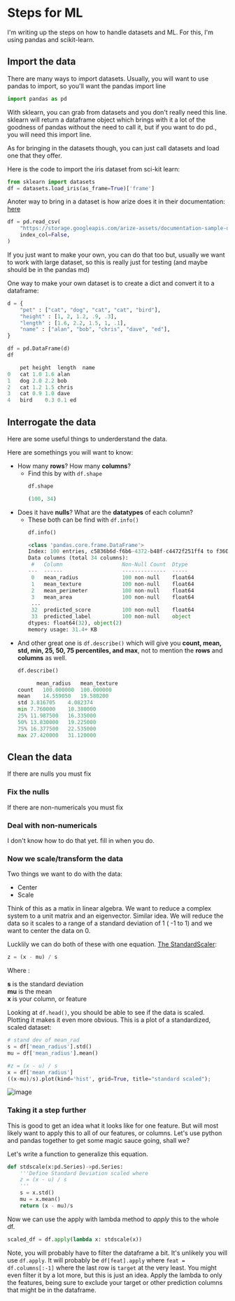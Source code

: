 # Steps for ML
I'm writing up the steps on how to handle datasets and ML.  For this, I'm using pandas and scikit-learn.

## Import the data
There are many ways to import datasets. Usually, you will want to use pandas to import, so you'll want the pandas import line
```python
import pandas as pd
```

With sklearn, you can grab from datasets and you don't really need this line.  sklearn will return a dataframe object which brings with it a lot of the goodness of pandas without the need to call it, but if you want to do pd.<anything>, you will need this import line.  

As for bringing in the datasets though, you can just call datasets and load one that they offer.  

Here is the code to import the iris dataset from sci-kit learn:

```python
from sklearn import datasets
df = datasets.load_iris(as_frame=True)['frame']
```

Anoter way to bring in a dataset is how arize does it in their documentation:
[here](https://colab.research.google.com/github/Arize-ai/tutorials_python/blob/main/Arize_Tutorials/Data_Ingestion/Binary_Classification/binary_classification_metrics_only_batch_ingestion_tutorial.ipynb)

```python
df = pd.read_csv(
    "https://storage.googleapis.com/arize-assets/documentation-sample-data/data-ingestion/binary-classification-assets/binary_classification_data.csv?raw=true",
    index_col=False,
)
```

If you just want to make your own, you can do that too but, usually we want to work with large dataset, so this is really just for testing (and maybe should be in the pandas md)

One way to make your own dataset is to create a dict and convert it to a dataframe:
```python
d = {
    "pet" : ["cat", "dog", "cat", "cat", "bird"],
    "height" : [1, 2, 1.2, .9, .3],
    "length" : [1.6, 2.2, 1.5, 1, .1],
    "name" : ["alan", "bob", "chris", "dave", "ed"],
}

df = pd.DataFrame(d)
df

	pet	height	length	name
0	cat	1.0	1.6	alan
1	dog	2.0	2.2	bob
2	cat	1.2	1.5	chris
3	cat	0.9	1.0	dave
4	bird	0.3	0.1	ed
```
## Interrogate the data

Here are some useful things to underderstand the data.

Here are somethings you will want to know:
- How many **rows**? How many **columns**?
  - Find this by with `df.shape`
    ```python
    df.shape
    
    (100, 34)
    ```
- Does it have **nulls**? What are the **datatypes** of each column?
  - These both can be find with `df.info()`
    ```python
    df.info()
    
    <class 'pandas.core.frame.DataFrame'>
    Index: 100 entries, c5836b6d-f6b6-4372-b48f-c4472f251ff4 to f3601833-86d1-4a32-9c8b-76b1d6bdc98b
    Data columns (total 34 columns):
     #   Column                   Non-Null Count  Dtype  
    ---  ------                   --------------  -----  
     0   mean_radius              100 non-null    float64
     1   mean_texture             100 non-null    float64
     2   mean_perimeter           100 non-null    float64
     3   mean_area                100 non-null    float64
     ...
     32  predicted_score          100 non-null    float64
     33  predicted_label          100 non-null    object 
    dtypes: float64(32), object(2)
    memory usage: 31.4+ KB
    ```
- And other great one is `df.describe()` which will give you **count, mean, std, min, 25, 50, 75 percentiles, and max**, not to mention the **rows** and **columns** as well.
    ```python
    df.describe()
    
          mean_radius	mean_texture
    count	100.000000	100.000000
    mean	14.559050	19.580200
    std	3.816705	4.082374
    min	7.760000	10.380000
    25%	11.987500	16.335000
    50%	13.830000	19.225000
    75%	16.377500	22.535000
    max	27.420000	31.120000
    ```
## Clean the data
If there are nulls you must fix

### Fix the nulls
If there are non-numericals you must fix

### Deal with non-numericals
I don't know how to do that yet. fill in when you do.

### Now we scale/transform the data
Two things we want to do with the data:
- Center
- Scale

Think of this as a matix in linear algebra.  We want to reduce a complex system to a unit matrix and an eigenvector.
Similar idea.  We will reduce the data so it scales to a range of a standard deviation of 1 ( -1 to 1) and we want to center the data on 0.

Lucklily we can do both of these with one equation. [The StandardScaler](https://scikit-learn.org/stable/modules/generated/sklearn.preprocessing.StandardScaler.html#sklearn.preprocessing.StandardScaler):
```python
z = (x - mu) / s
```
Where :

**s** is the standard deviation  
**mu** is the mean  
**x** is your column, or feature

Looking at `df.head()`, you should be able to see if the data is scaled.  Plotting it makes it even more obvious. This is a plot of a standardized, scaled dataset:
```python
# stand dev of mean_rad
s = df['mean_radius'].std()
mu = df['mean_radius'].mean()

#z = (x - u) / s
x = df['mean_radius']
((x-mu)/s).plot(kind='hist', grid=True, title="standard scaled");
```
![image](https://github.com/slkasper/learning/assets/17681521/4f9e1cf9-d29c-4c57-bb2a-feea41499aca)

### Taking it a step further
This is good to get an idea what it looks like for one feature.  But will most likely want to apply this to all of our features, or columns.  Let's use python and pandas together to get some magic sauce going, shall we?

Let's write a function to generalize this equation.
```python
def stdscale(x:pd.Series)->pd.Series:
    '''Define Standard Deviation scaled where
    z = (x - u) / s
    '''
    s = x.std()
    mu = x.mean()
    return (x - mu)/s
```
Now we can use the apply with lambda method to _apply_ this to the whole df.
```python
scaled_df = df.apply(lambda x: stdscale(x))
```
Note, you will probably have to filter the dataframe a bit. It's unlikely you will use `df.apply`. It will probably be `df[feat].apply` where `feat = df.columns[:-1]` where the last row is `target` at the very least.  You might even filter it by a lot more, but this is just an idea.  Apply the lambda to only the features, being sure to exclude your target or other prediction columns that might be in the dataframe.


